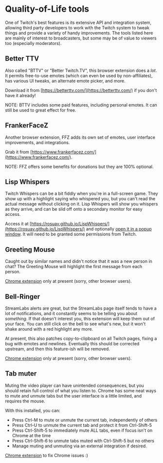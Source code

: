 # Quality-of-Life tools

One of Twitch's best features is its extensive API and integration system,
allowing third party developers to work with the Twitch system to tweak things
and provide a variety of handy improvements. The tools listed here are mainly
of interest to broadcasters, but some may be of value to viewers too (especially
moderators).

## Better TTV

Also called "BTTV" or "Better Twitch.TV", this browser extension does a *lot*.
It permits free-to-use emotes (which can even be used by non-affiliates), has
various UI tweaks, an alternate emote picker, and more.

Download it from [https://betterttv.com/](https://betterttv.com/) if you
don't have it already!

NOTE: BTTV includes some paid features, including personal emotes. It can
still be used to great effect for free.

## FrankerFaceZ

Another browser extension, FFZ adds its own set of emotes, user interface
improvements, and integrations.

Grab it from [https://www.frankerfacez.com/](https://www.frankerfacez.com/).

NOTE: FFZ offers some benefits for donations but they are 100% optional.

## Lisp Whispers

Twitch Whispers can be a bit fiddly when you're in a full-screen game. They
show up with a highlight saying who whispered you, but you can't read the
actual message without clicking on it. Lisp Whispers will show you whispers
as they arrive, and can be slid off onto a secondary monitor for easy access.

Access it at [https://rosuav.github.io/LispWhispers/](https://rosuav.github.io/LispWhispers/)
and optionally <a href="javascript:window.open('https://rosuav.github.io/LispWhispers/', 'whispers', 'width=600, height=400')">
open it in a popup window</a>. It will need to be granted some permissions from Twitch.

## Greeting Mouse

Caught out by similar names and didn't notice that it was a new person in chat?
The Greeting Mouse will highlight the first message from each person.

[Chrome extension](https://chrome.google.com/webstore/detail/greeting-mouse/ncfbcmbgihgdlljhambifpmfgdpbdjom)
only at present (sorry, other browser users).

## Bell-Ringer

StreamLabs alerts are great, but the StreamLabs page itself tends to have a lot
of notifications, and it constantly seems to be telling you about *something*.
If that doesn't interest you, this extension will keep them out of your face.
You can still click on the bell to see what's new, but it won't shake around
with a red highlight any more.

At present, this also patches copy-to-clipboard on all Twitch pages, fixing
a bug with emotes and newlines. Eventually this should be corrected upstream,
and then this feature-ish will be removed.

[Chrome extension](https://chrome.google.com/webstore/detail/bell-ringer/kffjmeljahpbomnnkjfjomemefgkdnlc)
only at present (sorry, other browser users).

## Tab muter

Muting the video player can have unintended consequences, but you should retain
full control of what you listen to. Chrome has some neat ways to mute and
unmute tabs but the user interface is a little limited, and requires the mouse.

With this installed, you can:
* Press Ctrl-M to mute or unmute the current tab, independently of others
* Press Ctrl-U to unmute the current tab and protect it from Ctrl-Shift-5
* Press Ctrl-Shift-5 to immediately mute ALL tabs, even if focus isn't on
  Chrome at the time
* Press Ctrl-Shift-6 to unmute tabs muted with Ctrl-Shift-5 but no others
* Manage muting and unmuting via an external integration if desired.

[Chrome extension](https://chrome.google.com/webstore/detail/websocket-tab-muter/fkchodnonbibmpdohfedhflalajgebkf)
to fix Chrome issues :)
